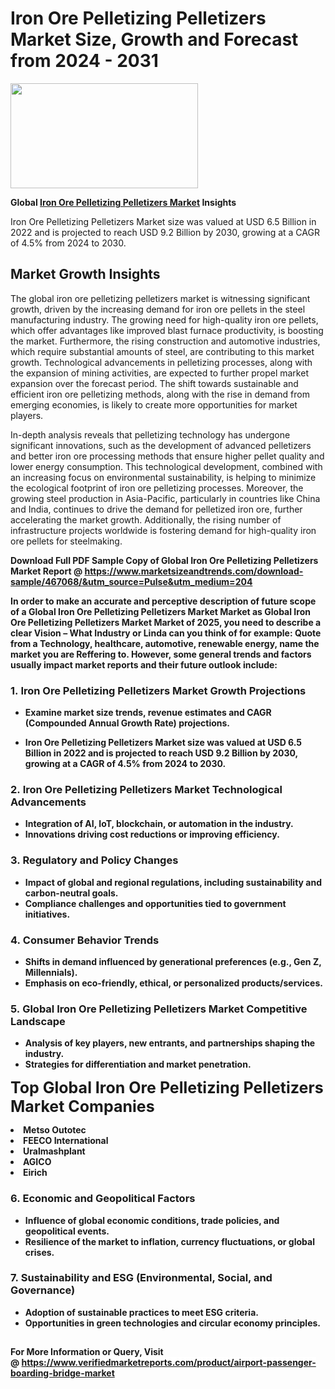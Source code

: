 <H1>Iron Ore Pelletizing Pelletizers Market Size, Growth and Forecast from 2024 - 2031</H1><img class="aligncenter size-medium wp-image-584254" src="https://thirdeyenews.in/wp-content/uploads/2024/09/Global-Market-Research-300x168.jpeg" alt="" width="300" height="168" /><p><strong>Global&nbsp;<a href="https://www.marketsizeandtrends.com/download-sample/467068/&amp;utm_source=Pulse&amp;utm_medium=204">Iron Ore Pelletizing Pelletizers Market</a> Insights</strong></p><p>Iron Ore Pelletizing Pelletizers Market size was valued at USD 6.5 Billion in 2022 and is projected to reach USD 9.2 Billion by 2030, growing at a CAGR of 4.5% from 2024 to 2030.</p><p><h2>Market Growth Insights</h2> <p>The global iron ore pelletizing pelletizers market is witnessing significant growth, driven by the increasing demand for iron ore pellets in the steel manufacturing industry. The growing need for high-quality iron ore pellets, which offer advantages like improved blast furnace productivity, is boosting the market. Furthermore, the rising construction and automotive industries, which require substantial amounts of steel, are contributing to this market growth. Technological advancements in pelletizing processes, along with the expansion of mining activities, are expected to further propel market expansion over the forecast period. The shift towards sustainable and efficient iron ore pelletizing methods, along with the rise in demand from emerging economies, is likely to create more opportunities for market players.</p> <p><strong></strong></p> <p>In-depth analysis reveals that pelletizing technology has undergone significant innovations, such as the development of advanced pelletizers and better iron ore processing methods that ensure higher pellet quality and lower energy consumption. This technological development, combined with an increasing focus on environmental sustainability, is helping to minimize the ecological footprint of iron ore pelletizing processes. Moreover, the growing steel production in Asia-Pacific, particularly in countries like China and India, continues to drive the demand for pelletized iron ore, further accelerating the market growth. Additionally, the rising number of infrastructure projects worldwide is fostering demand for high-quality iron ore pellets for steelmaking.</p> <p><strong></p><p><span class=""><strong>Download Full PDF Sample Copy of Global Iron Ore Pelletizing Pelletizers Market Report</strong> @ <a href="https://www.marketsizeandtrends.com/download-sample/467068/&amp;utm_source=Pulse&amp;utm_medium=204" target="_blank">https://www.marketsizeandtrends.com/download-sample/467068/&amp;utm_source=Pulse&amp;utm_medium=204</a></span></p><p>In order to make an accurate and perceptive description of future scope of a Global&nbsp;Iron Ore Pelletizing Pelletizers Market Market as Global&nbsp;Iron Ore Pelletizing Pelletizers Market Market of 2025, you need to describe a clear Vision &ndash; What Industry or Linda can you think of for example: Quote from a Technology, healthcare, automotive, renewable energy, name the market you are Reffering to. However, some general trends and factors usually impact market reports and their future outlook include:</p><h3>1.&nbsp;<strong>Iron Ore Pelletizing Pelletizers Market Growth Projections</strong></h3><ul><li>Examine market size trends, revenue estimates and CAGR (Compounded Annual Growth Rate) projections.</li><li><p>Iron Ore Pelletizing Pelletizers Market size was valued at USD 6.5 Billion in 2022 and is projected to reach USD 9.2 Billion by 2030, growing at a CAGR of 4.5% from 2024 to 2030.</p></li></ul><h3>2.&nbsp;<strong>Iron Ore Pelletizing Pelletizers Market Technological Advancements</strong></h3><ul><li>Integration of AI, IoT, blockchain, or automation in the industry.</li><li>Innovations driving cost reductions or improving efficiency.</li></ul><h3>3.&nbsp;<strong>Regulatory and Policy Changes</strong></h3><ul><li>Impact of global and regional regulations, including sustainability and carbon-neutral goals.</li><li>Compliance challenges and opportunities tied to government initiatives.</li></ul><h3>4.&nbsp;<strong>Consumer Behavior Trends</strong></h3><ul><li>Shifts in demand influenced by generational preferences (e.g., Gen Z, Millennials).</li><li>Emphasis on eco-friendly, ethical, or personalized products/services.</li></ul><h3>5.&nbsp;<strong>Global Iron Ore Pelletizing Pelletizers Market Competitive Landscape</strong></h3><ul><li>Analysis of key players, new entrants, and partnerships shaping the industry.</li><li>Strategies for differentiation and market penetration.</li></ul><p data-pm-slice="1 1 []"><span style="color: inherit; font-family: inherit; font-size: 25px;">Top Global Iron Ore Pelletizing Pelletizers Market Companies</span></p><div class="" data-test-id=""><p><li>Metso Outotec</li><li> FEECO International</li><li> Uralmashplant</li><li> AGICO</li><li> Eirich</li></p></div><h3>6.&nbsp;<strong>Economic and Geopolitical Factors</strong></h3><ul><li>Influence of global economic conditions, trade policies, and geopolitical events.</li><li>Resilience of the market to inflation, currency fluctuations, or global crises.</li></ul><h3>7.&nbsp;<strong>Sustainability and ESG (Environmental, Social, and Governance)</strong></h3><ul><li>Adoption of sustainable practices to meet ESG criteria.</li><li>Opportunities in green technologies and circular economy principles.</li></ul><h2><strong style="font-size: 14px;">For More Information or Query, Visit @&nbsp;</strong><a style="background-color: #ffffff; font-size: 14px;" href="https://www.marketsizeandtrends.com/report/iron-ore-pelletizing-pelletizers-market/" target="_blank">https://www.verifiedmarketreports.com/product/airport-passenger-boarding-bridge-market</a></h2>
